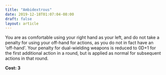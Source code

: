 ```yaml
---
title: "Ambidextrous"
date: 2019-12-18T01:07:04-08:00
draft: false
layout: article
---
```


You are as comfortable using your right hand as your left, and do not take a penalty for using your off-hand for actions, as you do not in fact have an 'off-hand'. Your penalty for dual-wielding weapons is reduced to 0D+1 for the first additional action in a round, but is applied as normal for subsequent actions in that round.

**Cost: 3**